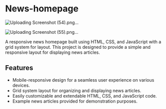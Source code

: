 # News-homepage
![Uploading Screenshot (54).png…]()

![Uploading Screenshot (55).png…]()


A responsive news homepage built using HTML, CSS, and JavaScript with a grid system for layout. This project is designed to provide a simple and responsive layout for displaying news articles.

## Features

- Mobile-responsive design for a seamless user experience on various devices.
- Grid system layout for organizing and displaying news articles.
- Easily customizable and extendable HTML, CSS, and JavaScript code.
- Example news articles provided for demonstration purposes.
